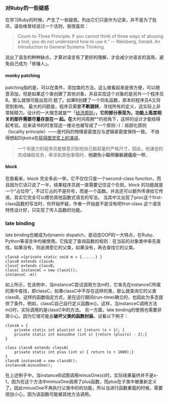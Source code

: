 ### 对Ruby的一些疑惑
在学习Ruby的时候，产生了一些疑惑。列出它们只是作为记录，并不是为了批评。温伯格曾经说过一个法则，我很喜欢：
> Count-to-Three Principle:
If you cannot think of three ways of abusing a tool, you do not understand how to use it.”
-- Weinberg, Gerald.  An Introduction to General Systems Thinking.

说出了语言的种种缺点，才算对语言有了更好的理解，才会减少对语言的滥用，避免自己成为「铁锤人」。

#### monky patching
patching指的是，可以在类外，添加类的方法。这么做看起来是很方便，可以随意添加，但是如果这个类创建了其他对象，并且实现这个对象的是另外一个程序员B。那么就很可能出现问
题了。如果B创建了一个同名函数，原本的程序员A又将受到影响。
最大的问题是，程序员需要**不断跳转**，寻找所有的定义，这实际上非常耗精力。设计的一大理念就是**「[经济原则](http://survivor99.com/gevolution/zny/book/2-3.htm)」**，它的部分表现为，功能上高度相关的部件需要尽量存放在一
起。在**大时间周期**的视角下，这样的设计才能经得起考验。后来读书的时发现这一推论也被写成了一个原则:-)：局部化原则（locality principle）——是代码的物理紧密度应与逻辑紧密度保持一致。
不由得想起Dijkstra在[获得图灵奖上的演讲](http://www.ituring.com.cn/article/71467)。

> 一个有能力的程序员能够意识到他自己脑容量的严格尺寸，因此，他谦逊的完成编程任务，牵涉到其他事情时，**他避免小聪明像躲避瘟疫一样**。

#### block
在我看来，block 完全多此一举。它不仅仅只是一个second-class function，而且因为它话只说了一半，结果程序员就一直需要记住这个负担。block 的功能就是一个“占位符”，不过它占的不是符号，而是一个函数。并且还可以额外传递给它传递。其实它完全可以模仿其他函数式语言的写法。
当其中又出现了proc这个first-class函数的写法时，你开始怀疑，作者一开始是不是没有吧first-class 这个语言特性设计好，只实现了传入函数的功能。

### late binding
late binding也被成为dynamic dispatch，是动态OOP的一大特点，在Ruby、Python等语言中均被使用。它指定了查询函数的规则：在当前的对象类中率先查找，如果没有，则追溯至它的父类，如果没有，再去查找它的父类。
```
classA ={private static void m = {......} }
classB extends classA;
classC extends classB;
classC instanceC = new classC();
instanceC .m()
```

如上所示，在该例中，当instanceC尝试调用方法m时，它率先在instanceC所属的类中查找，即classC，如果classC中不存在这样的类，那么就查询它的父类classB。这样的函数指定方式，是在运行期间(run-time)确立的，也因此为多态提供了条件。例如，classC自己自行定义函数m()，这样，当instanceC调用方法m()时，实际调用的是classC中的方法。
另一方面，late binding的使用也需要非常小心。因为它很可能会**破坏父类的函数封装**。试看以下例子：
```
classA = {
	private static int plus(int x) {return (x + 1); }
	private static int minusOne (int x) {return (plus(x) - 2);}
}
	
class classB extends classA{
	private static int plus (int x) { return (x + 1000);}
}
classB instanceB = new classB();
instanceB.minusOne();
```
在上述例子中，当instanceB试图调用minusOne(x)时，实际结果最终并不是x-1，因为在这个方法中mimusOne调用了plus函数，而plus在子类中被重新定义了。因此minusOne不再执行父类中的的功能，所以当进行函数重载的时候，需要倍加小心，因为该函数可能被其他方法调用。